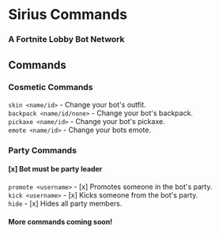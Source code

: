 # Sirius Commands
### A Fortnite Lobby Bot Network

## Commands
### Cosmetic Commands

`skin <name/id>` - Change your bot's outfit.  
`backpack <name/id/none>` - Change your bot's backpack.  
`pickaxe <name/id>` - Change your bot's pickaxe.  
`emote <name/id>` - Change your bots emote.

### Party Commands
#### [x] Bot must be party leader

`promote <username>` - [x] Promotes someone in the bot's party.  
`kick <username>` - [x] Kicks someone from the bot's party.  
`hide` - [x] Hides all party members.

#### More commands coming soon!
